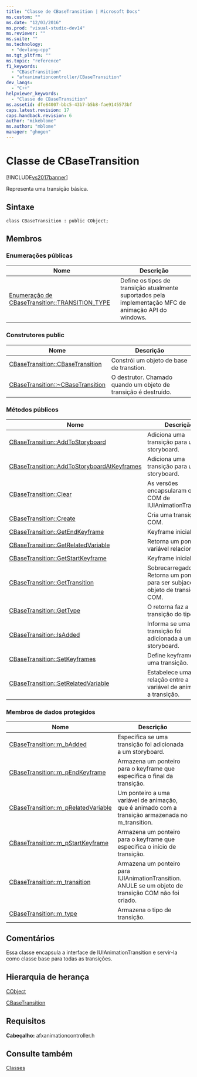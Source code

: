 ```yaml
---
title: "Classe de CBaseTransition | Microsoft Docs"
ms.custom: ""
ms.date: "12/03/2016"
ms.prod: "visual-studio-dev14"
ms.reviewer: ""
ms.suite: ""
ms.technology: 
  - "devlang-cpp"
ms.tgt_pltfrm: ""
ms.topic: "reference"
f1_keywords: 
  - "CBaseTransition"
  - "afxanimationcontroller/CBaseTransition"
dev_langs: 
  - "C++"
helpviewer_keywords: 
  - "Classe de CBaseTransition"
ms.assetid: dfe84007-bbc5-43b7-b5b8-fae9145573bf
caps.latest.revision: 17
caps.handback.revision: 6
author: "mikeblome"
ms.author: "mblome"
manager: "ghogen"
---
```

# Classe de CBaseTransition
[!INCLUDE[vs2017banner](../../assembler/inline/includes/vs2017banner.md)]

Representa uma transição básica.  
  
## Sintaxe  
  
```  
class CBaseTransition : public CObject;  
```  
  
## Membros  
  
### Enumerações públicas  
  
|Nome|Descrição|  
|----------|---------------|  
|[Enumeração de CBaseTransition::TRANSITION\_TYPE](../Topic/CBaseTransition::TRANSITION_TYPE%20Enumeration.md)|Define os tipos de transição atualmente suportados pela implementação MFC de animação API do windows.|  
  
### Construtores public  
  
|Nome|Descrição|  
|----------|---------------|  
|[CBaseTransition::CBaseTransition](../Topic/CBaseTransition::CBaseTransition.md)|Constrói um objeto de base de transtion.|  
|[CBaseTransition::~CBaseTransition](../Topic/CBaseTransition::~CBaseTransition.md)|O destrutor.  Chamado quando um objeto de transição é destruído.|  
  
### Métodos públicos  
  
|Nome|Descrição|  
|----------|---------------|  
|[CBaseTransition::AddToStoryboard](../Topic/CBaseTransition::AddToStoryboard.md)|Adiciona uma transição para um storyboard.|  
|[CBaseTransition::AddToStoryboardAtKeyframes](../Topic/CBaseTransition::AddToStoryboardAtKeyframes.md)|Adiciona uma transição para um storyboard.|  
|[CBaseTransition::Clear](../Topic/CBaseTransition::Clear.md)|As versões encapsularam o objeto COM de IUIAnimationTransition.|  
|[CBaseTransition::Create](../Topic/CBaseTransition::Create.md)|Cria uma transição COM.|  
|[CBaseTransition::GetEndKeyframe](../Topic/CBaseTransition::GetEndKeyframe.md)|Keyframe inicial do.|  
|[CBaseTransition::GetRelatedVariable](../Topic/CBaseTransition::GetRelatedVariable.md)|Retorna um ponteiro a variável relacionados.|  
|[CBaseTransition::GetStartKeyframe](../Topic/CBaseTransition::GetStartKeyframe.md)|Keyframe inicial do.|  
|[CBaseTransition::GetTransition](../Topic/CBaseTransition::GetTransition.md)|Sobrecarregado.  Retorna um ponteiro para ser subjacente ao objeto de transição COM.|  
|[CBaseTransition::GetType](../Topic/CBaseTransition::GetType.md)|O retorna faz a transição do tipo.|  
|[CBaseTransition::IsAdded](../Topic/CBaseTransition::IsAdded.md)|Informa se uma transição foi adicionada a um storyboard.|  
|[CBaseTransition::SetKeyframes](../Topic/CBaseTransition::SetKeyframes.md)|Define keyframes para uma transição.|  
|[CBaseTransition::SetRelatedVariable](../Topic/CBaseTransition::SetRelatedVariable.md)|Estabelece uma relação entre a variável de animação e a transição.|  
  
### Membros de dados protegidos  
  
|Nome|Descrição|  
|----------|---------------|  
|[CBaseTransition::m\_bAdded](../Topic/CBaseTransition::m_bAdded.md)|Especifica se uma transição foi adicionada a um storyboard.|  
|[CBaseTransition::m\_pEndKeyframe](../Topic/CBaseTransition::m_pEndKeyframe.md)|Armazena um ponteiro para o keyframe que especifica o final da transição.|  
|[CBaseTransition::m\_pRelatedVariable](../Topic/CBaseTransition::m_pRelatedVariable.md)|Um ponteiro a uma variável de animação, que é animado com a transição armazenada no m\_transition.|  
|[CBaseTransition::m\_pStartKeyframe](../Topic/CBaseTransition::m_pStartKeyframe.md)|Armazena um ponteiro para o keyframe que especifica o início de transição.|  
|[CBaseTransition::m\_transition](../Topic/CBaseTransition::m_transition.md)|Armazena um ponteiro para IUIAnimationTransition.  ANULE se um objeto de transição COM não foi criado.|  
|[CBaseTransition::m\_type](../Topic/CBaseTransition::m_type.md)|Armazena o tipo de transição.|  
  
## Comentários  
 Essa classe encapsula a interface de IUIAnimationTransition e servir\-la como classe base para todas as transições.  
  
## Hierarquia de herança  
 [CObject](../Topic/CObject%20Class.md)  
  
 [CBaseTransition](../../mfc/reference/cbasetransition-class.md)  
  
## Requisitos  
 **Cabeçalho:** afxanimationcontroller.h  
  
## Consulte também  
 [Classes](../Topic/MFC%20Classes.md)